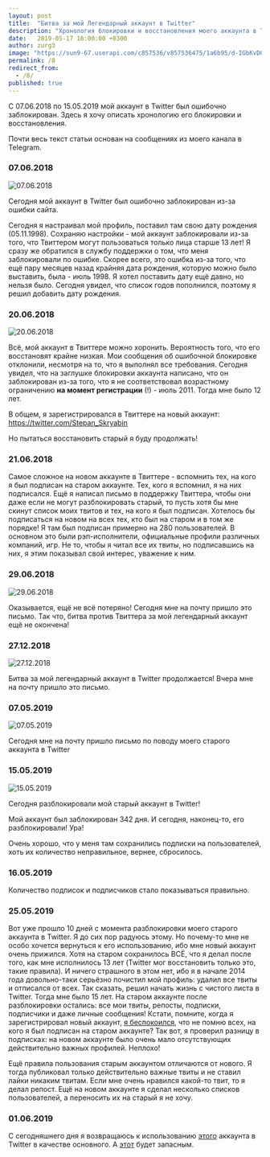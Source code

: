 ```yaml
---
layout: post
title:  "Битва за мой Легендарный аккаунт в Twitter"
description: "Хронология блокировки и восстановления моего аккаунта в Twitter"
date:   2019-05-17 16:00:00 +0300
author: zurg3
image: "https://sun9-67.userapi.com/c857536/v857536475/1a6b95/d-IGbKvDOO0.jpg"
permalink: /8
redirect_from:
  - /8/
published: true
---
```

С 07.06.2018 по 15.05.2019 мой аккаунт в Twitter был ошибочно заблокирован. Здесь я хочу описать хронологию его блокировки и восстановления.

Почти весь текст статьи основан на сообщениях из моего канала в Telegram.

### 07.06.2018
![07.06.2018](https://sun9-67.userapi.com/c857536/v857536475/1a6b95/d-IGbKvDOO0.jpg)

Сегодня мой аккаунт в Twitter был ошибочно заблокирован из-за ошибки сайта.

Сегодня я настраивал мой профиль, поставил там свою дату рождения (05.11.1998). Сохраняю настройки - мой аккаунт заблокировали из-за того, что Твиттером могут пользоваться только лица старше 13 лет! Я сразу же обратился в службу поддержки о том, что меня заблокировали по ошибке. Скорее всего, это ошибка из-за того, что ещё пару месяцев назад крайняя дата рождения, которую можно было выставить, была - июль 1998. Я хотел поставить дату ещё давно, но нельзя было. Сегодня увидел, что список годов пополнился, поэтому я решил добавить дату рождения.

### 20.06.2018
![20.06.2018](https://sun9-22.userapi.com/c857536/v857536475/1a6b9d/CAru3Ll4P7A.jpg)

Всё, мой аккаунт в Твиттере можно хоронить. Вероятность того, что его восстановят крайне низкая. Мои сообщения об ошибочной блокировке отклонили, несмотря на то, что я выполнял все требования. Сегодня увидел, что на заглушке блокировки аккаунта написано, что он заблокирован из-за того, что я не соответствовал возрастному ограничению **на момент регистрации** (!) - июль 2011. Тогда мне было 12 лет.

В общем, я зарегистрировался в Твиттере на новый аккаунт: https://twitter.com/Stepan_Skryabin

Но пытаться восстановить старый я буду продолжать!

### 21.06.2018
Самое сложное на новом аккаунте в Твиттере - вспомнить тех, на кого я был подписан на старом аккаунте. Тех, кого я вспомнил, я на них подписался. Ещё я написал письмо в поддержку Твиттера, чтобы они даже если не могут разблокировать старый, то пусть хотя бы мне скинут список моих твитов и тех, на кого я был подписан. Хотелось бы подписаться на новом на всех тех, кто был на старом и в том же порядке! Я там был подписан примерно на 280 пользователей. В основном это были рэп-исполнители, официальные профили различных компаний, игр. Не то, чтобы я читал все их твиты, но подписавшись на них, я этим показывал свой интерес, уважение к ним.

### 29.06.2018
![29.06.2018](https://sun9-45.userapi.com/c857536/v857536475/1a6ba5/JyLENZ6j5Co.jpg)

Оказывается, ещё не всё потеряно! Сегодня мне на почту пришло это письмо. Так что, битва против Твиттера за мой легендарный аккаунт ещё не окончена!

### 27.12.2018
![27.12.2018](https://sun9-58.userapi.com/c857536/v857536475/1a6bad/Q0pvMgQAYOU.jpg)

Битва за мой легендарный аккаунт в Twitter продолжается! Вчера мне на почту пришло это письмо.

### 07.05.2019
![07.05.2019](https://sun9-5.userapi.com/c857536/v857536475/1a6bb5/EVecdS94f1c.jpg)

Сегодня мне на почту пришло письмо по поводу моего старого аккаунта в Twitter

### 15.05.2019
![15.05.2019](https://sun9-9.userapi.com/c857536/v857536475/1a6bbd/G6O4nb8GLy0.jpg)

Сегодня разблокировали мой старый аккаунт в Twitter!

Мой аккаунт был заблокирован 342 дня. И сегодня, наконец-то, его разблокировали! Ура!

Очень хорошо, что у меня там сохранились подписки на пользователей, хоть их количество неправильное, вернее, сбросилось.

### 16.05.2019
Количество подписок и подписчиков стало показываться правильно.

### 25.05.2019
Вот уже прошло 10 дней с момента разблокировки моего старого аккаунта в Twitter. Я до сих пор радуюсь этому. Но почему-то мне не особо хочется вернуться к его использованию, ибо мне новый аккаунт очень прижился. Хотя на старом сохранилось ВСЁ, что я делал после того, как мне исполнилось 13 лет (Twitter мог восстановить только это, такие правила). И ничего страшного в этом нет, ибо я в начале 2014 года довольно-таки серьёзно почистил мой профиль: удалил все твиты и отписался от всех. Так сказать, решил начать жизнь с чистого листа в Twitter. Тогда мне было 15 лет. На старом аккаунте после разблокировки остались: все мои твиты, репосты, подписки, подписчики и даже личные сообщения! Кстати, помните, когда я зарегистрировал новый аккаунт, [я беспокоился](#21062018), что не помню всех, на кого я был подписан на старом аккаунте? Так вот, я проверил разницу в подписках: на новом аккаунте было очень мало отсутствующих действительно важных профилей. Неплохо!

Ещё правила пользования старым аккаунтом отличаются от нового. Я тогда публиковал только действительно важные твиты и не ставил лайки никаким твитам. Если мне очень нравился какой-то твит, то я делал репост. Ещё на новом аккаунте я сделал несколько списков пользователей, а переносить их на старый я не хочу.

### 01.06.2019
С сегодняшнего дня я возвращаюсь к использованию [этого](https://twitter.com/zurg3) аккаунта в Twitter в качестве основного. А [этот](https://twitter.com/Stepan_Skryabin) будет запасным.
